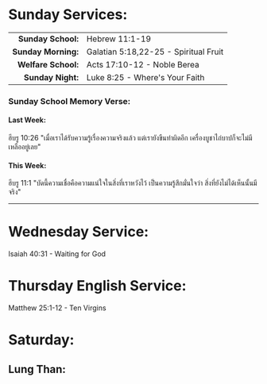 # Sunday Services:

| | |
| --:|:-- |
| **Sunday School:**  | Hebrew 11:1-19
| **Sunday Morning:** |	Galatian 5:18,22-25 - Spiritual Fruit
| **Welfare School:** |	Acts 17:10-12 - Noble Berea
| **Sunday Night:**   | Luke 8:25 - Where's Your Faith

### Sunday School Memory Verse:
#### Last Week: 
ฮีบรู 10:26 "เมื่อเราได้รับความรู้เรื่องความจริงแล้ว แต่เรายังขืนทำผิดอีก เครื่องบูชาไถ่บาปก็จะไม่มีเหลืออยู่เลย"

#### This Week:
ฮีบรู 11:1 "บัดนี้ความเชื่อคือความแน่ใจในสิ่งที่เราหวังไว้ เป็นความรู้สึกมั่นใจว่า สิ่งที่ยังไม่ได้เห็นนั้นมีจริง"

---
# Wednesday Service:
Isaiah 40:31 - Waiting for God

# Thursday English Service:
Matthew 25:1-12 - Ten Virgins

# Saturday:

## Lung Than: